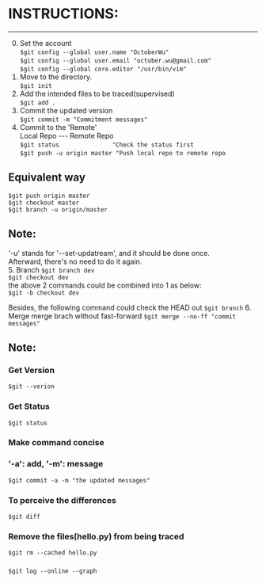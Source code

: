 # INSTRUCTIONS:
-------------------------------------------------------
0. Set the account  
`$git config --global user.name "OctoberWu"`  
`$git config --global user.email "october.wu@gmail.com"`  
`$git config --global core.editor "/usr/bin/vim"`  
1. Move to the directory.  
`$git init`  
2. Add the intended files to be traced(supervised)  
`$git add .`  
3. Commit the updated version  
`$git commit -m "Commitment messages"`  
4. Commit to the 'Remote'  
Local Repo --- Remote Repo  
`$git status               "Check the status first`  
`$git push -u origin master "Push local repo to remote repo`  
## Equivalent way  
`$git push origin master`  
`$git checkout master`  
`$git branch -u origin/master`  
## Note:  
'-u' stands for '--set-updatream', and it should be done once.  
Afterward, there's no need to do it again.  
5. Branch
`$git branch dev`  
`$git checkout dev`  
the above 2 commands could be combined into 1 as below:   
`$git -b checkout dev`  

Besides, the following command could check the HEAD out
`$git branch`
6. Merge
merge brach without fast-forward
`$git merge --no-ff "commit messages"`


## Note:  
### Get Version  
`$git --verion`  
### Get Status  
`$git status`  
### Make command concise  
### '-a': add,   '-m': message  
`$git commit -a -m "the updated messages"`  
### To perceive the differences  
`$git diff`  
### Remove the files(hello.py) from being traced  
`$git rm --cached hello.py`  
###
`$git log --online --graph`

